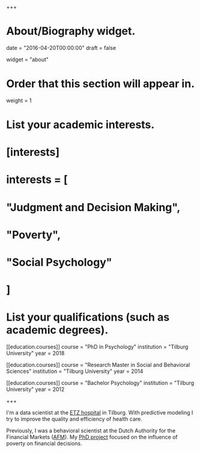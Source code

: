 +++
# About/Biography widget.

date = "2016-04-20T00:00:00"
draft = false

widget = "about"

# Order that this section will appear in.
weight = 1

# List your academic interests.
# [interests]
#   interests = [
#     "Judgment and Decision Making",
#     "Poverty",
#     "Social Psychology"
#   ]

# List your qualifications (such as academic degrees).
[[education.courses]]
  course = "PhD in Psychology"
  institution = "Tilburg University"
  year = 2018

[[education.courses]]
  course = "Research Master in Social and Behavioral Sciences"
  institution = "Tilburg University"
  year = 2014

[[education.courses]]
  course = "Bachelor Psychology"
  institution = "Tilburg University"
  year = 2012

+++

<!-- # Biography -->

I'm a data scientist at the [ETZ hospital](https://www.etz.nl/) in Tilburg. With predictive modeling I try to improve the quality and efficiency of health care.

Previously, I was a behavioral scientist at the Dutch Authority for the Financial Markets ([AFM](https://www.afm.nl/)). My [PhD project](publication/dissertation) focused on the influence of poverty on financial decisions.
